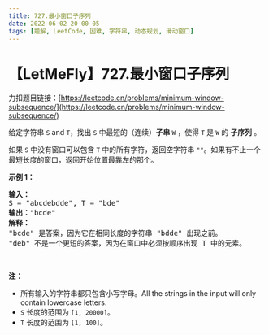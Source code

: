 ```yaml
---
title: 727.最小窗口子序列
date: 2022-06-02 20-00-05
tags: [题解, LeetCode, 困难, 字符串, 动态规划, 滑动窗口]
---
```


# 【LetMeFly】727.最小窗口子序列

力扣题目链接：[https://leetcode.cn/problems/minimum-window-subsequence/](https://leetcode.cn/problems/minimum-window-subsequence/)

<p>给定字符串 <code>S</code> and <code>T</code>，找出 <code>S</code> 中最短的（连续）<strong>子串</strong> <code>W</code> ，使得 <code>T</code> 是 <code>W</code> 的 <strong>子序列</strong> 。</p>

<p>如果 <code>S</code> 中没有窗口可以包含 <code>T</code> 中的所有字符，返回空字符串 <code>&quot;&quot;</code>。如果有不止一个最短长度的窗口，返回开始位置最靠左的那个。</p>

<p><strong>示例 1：</strong></p>

<pre><strong>输入：</strong>
S = &quot;abcdebdde&quot;, T = &quot;bde&quot;
<strong>输出：</strong>&quot;bcde&quot;
<strong>解释：</strong>
&quot;bcde&quot; 是答案，因为它在相同长度的字符串 &quot;bdde&quot; 出现之前。
&quot;deb&quot; 不是一个更短的答案，因为在窗口中必须按顺序出现 T 中的元素。</pre>

<p>&nbsp;</p>

<p><strong>注：</strong></p>

<ul>
	<li>所有输入的字符串都只包含小写字母。All the strings in the input will only contain lowercase letters.</li>
	<li><code>S</code>&nbsp;长度的范围为&nbsp;<code>[1, 20000]</code>。</li>
	<li><code>T</code>&nbsp;长度的范围为&nbsp;<code>[1, 100]</code>。</li>
</ul>

<p>&nbsp;</p>


    
